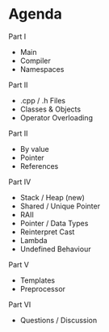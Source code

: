 # Agenda

Part I
- Main
- Compiler
- Namespaces

Part II
- .cpp / .h Files
- Classes & Objects
- Operator Overloading

Part II
- By value
- Pointer
- References

Part IV
- Stack / Heap (new)
- Shared / Unique Pointer
- RAII
- Pointer / Data Types
- Reinterpret Cast
- Lambda
- Undefined Behaviour

Part V
- Templates
- Preprocessor

Part VI
- Questions / Discussion
